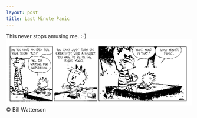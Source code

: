 ```yaml
---
layout: post
title: Last Minute Panic
---
```

This never stops amusing me. :-)
![Calvin and Hobbes](/images/calvin_hobbes_last_minute_panic.gif)
&copy; Bill Watterson

